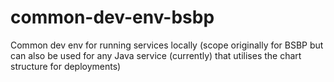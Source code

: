 # common-dev-env-bsbp
Common dev env for running services locally (scope originally for BSBP but can also be used for any Java service (currently) that utilises the chart structure for deployments)
